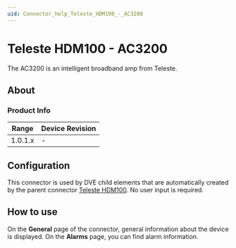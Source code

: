 ```yaml
---
uid: Connector_help_Teleste_HDM100_-_AC3200
---
```


# Teleste HDM100 - AC3200

The AC3200 is an intelligent broadband amp from Teleste.

## About

### Product Info

| Range   | Device Revision |
|---------|-----------------|
| 1.0.1.x | -               |

## Configuration

This connector is used by DVE child elements that are automatically created by the parent connector [Teleste HDM100](xref:Connector_help_Teleste_HDM100). No user input is required.

## How to use

On the **General** page of the connector, general information about the device is displayed. On the **Alarms** page, you can find alarm information.
